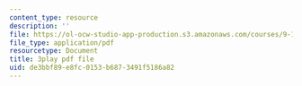 ```yaml
---
content_type: resource
description: ''
file: https://ol-ocw-studio-app-production.s3.amazonaws.com/courses/9-13-the-human-brain-spring-2019/de3bbf89e8fc0153b6873491f5186a82_YD7QG4G7WVg.pdf
file_type: application/pdf
resourcetype: Document
title: 3play pdf file
uid: de3bbf89-e8fc-0153-b687-3491f5186a82
---
```

